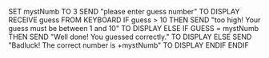 SET mystNumb TO 3
SEND "please enter guess number" TO DISPLAY
RECEIVE guess FROM KEYBOARD
IF guess > 10 THEN
SEND "too high! Your guess must be between 1 and 10" TO DISPLAY
ELSE IF GUESS = mystNumb THEN
SEND "Well done! You guessed correctly." TO DISPLAY
ELSE SEND "Badluck! The correct number is +mystNumb" TO DISPLAY
ENDIF 
ENDIF

